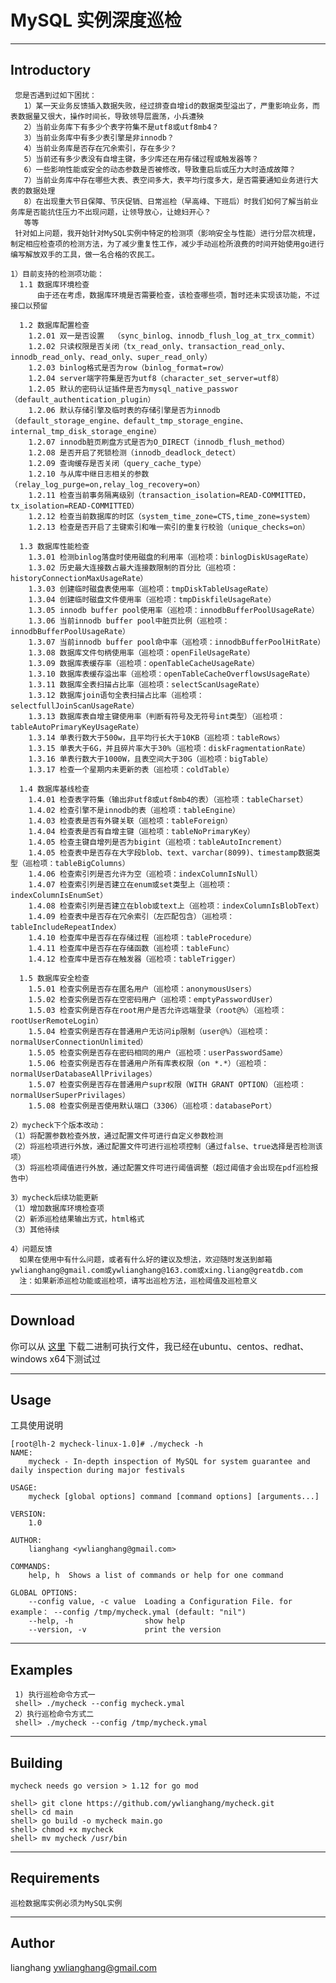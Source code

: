 # MySQL 实例深度巡检 #

----------
##  Introductory ##

     您是否遇到过如下困扰：
       1）某一天业务反馈插入数据失败，经过排查自增id的数据类型溢出了，严重影响业务，而表数据量又很大，操作时间长，导致领导层震荡，小兵遭殃
       2）当前业务库下有多少个表字符集不是utf8或utf8mb4？
       3）当前业务库中有多少表引擎是非innodb？
       4）当前业务库是否存在冗余索引，存在多少？
       5）当前还有多少表没有自增主键，多少库还在用存储过程或触发器等？
       6）一些影响性能或安全的动态参数是否被修改，导致重启后或压力大时造成故障？
       7）当前业务库中存在哪些大表、表空间多大，表平均行度多大，是否需要通知业务进行大表的数据处理
       8）在出现重大节日保障、节庆促销、日常巡检（早高峰、下班后）时我们如何了解当前业务库是否能抗住压力不出现问题，让领导放心，让媳妇开心？
       等等
     针对如上问题，我开始针对MySQL实例中特定的检测项（影响安全与性能）进行分层次梳理，制定相应检查项的检测方法，为了减少重复性工作，减少手动巡检所浪费的时间开始使用go进行编写解放双手的工具，做一名合格的农民工。
    
    1）目前支持的检测项功能：
      1.1 数据库环境检查
          由于还在考虑，数据库环境是否需要检查，该检查哪些项，暂时还未实现该功能，不过接口以预留

      1.2 数据库配置检查
        1.2.01 双一是否设置  （sync_binlog、innodb_flush_log_at_trx_commit）
        1.2.02 只读权限是否关闭（tx_read_only、transaction_read_only、innodb_read_only、read_only、super_read_only）
        1.2.03 binlog格式是否为row（binlog_format=row）
        1.2.04 server端字符集是否为utf8（character_set_server=utf8）
        1.2.05 默认的密码认证插件是否为mysql_native_passwor（default_authentication_plugin）
        1.2.06 默认存储引擎及临时表的存储引擎是否为innodb（default_storage_engine、default_tmp_storage_engine、internal_tmp_disk_storage_engine）
        1.2.07 innodb脏页刷盘方式是否为O_DIRECT（innodb_flush_method）
        1.2.08 是否开启了死锁检测（innodb_deadlock_detect）
        1.2.09 查询缓存是否关闭（query_cache_type）
        1.2.10 与从库中继日志相关的参数（relay_log_purge=on,relay_log_recovery=on）
        1.2.11 检查当前事务隔离级别（transaction_isolation=READ-COMMITTED，tx_isolation=READ-COMMITTED）
        1.2.12 检查当前数据库的时区（system_time_zone=CTS,time_zone=system）
        1.2.13 检查是否开启了主键索引和唯一索引的重复行校验（unique_checks=on）

      1.3 数据库性能检查
        1.3.01 检测binlog落盘时使用磁盘的利用率（巡检项：binlogDiskUsageRate）
        1.3.02 历史最大连接数占最大连接数限制的百分比（巡检项：historyConnectionMaxUsageRate）
        1.3.03 创建临时磁盘表使用率（巡检项：tmpDiskTableUsageRate）
        1.3.04 创建临时磁盘文件使用率（巡检项：tmpDiskfileUsageRate）
        1.3.05 innodb buffer pool使用率（巡检项：innodbBufferPoolUsageRate）
        1.3.06 当前innodb buffer pool中脏页比例（巡检项：innodbBufferPoolUsageRate）
        1.3.07 当前innodb buffer pool命中率（巡检项：innodbBufferPoolHitRate）
        1.3.08 数据库文件句柄使用率（巡检项：openFileUsageRate）
        1.3.09 数据库表缓存率（巡检项：openTableCacheUsageRate）
        1.3.10 数据库表缓存溢出率（巡检项：openTableCacheOverflowsUsageRate）
        1.3.11 数据库全表扫描占比率（巡检项：selectScanUsageRate）
        1.3.12 数据库join语句全表扫描占比率（巡检项：selectfullJoinScanUsageRate）
        1.3.13 数据库表自增主键使用率（判断有符号及无符号int类型）（巡检项：tableAutoPrimaryKeyUsageRate）
        1.3.14 单表行数大于500w，且平均行长大于10KB（巡检项：tableRows）
        1.3.15 单表大于6G，并且碎片率大于30%（巡检项：diskFragmentationRate）
        1.3.16 单表行数大于1000W，且表空间大于30G（巡检项：bigTable）
        1.3.17 检查一个星期内未更新的表（巡检项：coldTable）

      1.4 数据库基线检查
        1.4.01 检查表字符集（输出非utf8或utf8mb4的表）（巡检项：tableCharset）
        1.4.02 检查引擎不是innodb的表（巡检项：tableEngine）
        1.4.03 检查表是否有外键关联（巡检项：tableForeign）
        1.4.04 检查表是否有自增主键（巡检项：tableNoPrimaryKey）
        1.4.05 检查主键自增列是否为bigint（巡检项：tableAutoIncrement）
        1.4.05 检查表中是否存在大字段blob、text、varchar(8099)、timestamp数据类型（巡检项：tableBigColumns）
        1.4.06 检查索引列是否允许为空（巡检项：indexColumnIsNull）
        1.4.07 检查索引列是否建立在enum或set类型上（巡检项：indexColumnIsEnumSet）
        1.4.08 检查索引列是否建立在blob或text上（巡检项：indexColumnIsBlobText）
        1.4.09 检查表中是否存在冗余索引（左匹配包含）（巡检项：tableIncludeRepeatIndex）
        1.4.10 检查库中是否存在存储过程（巡检项：tableProcedure）
        1.4.11 检查库中是否存在存储函数（巡检项：tableFunc）
        1.4.12 检查库中是否存在触发器（巡检项：tableTrigger）

      1.5 数据库安全检查
        1.5.01 检查实例是否存在匿名用户（巡检项：anonymousUsers）
        1.5.02 检查实例是否存在空密码用户（巡检项：emptyPasswordUser）
        1.5.03 检查实例是否存在root用户是否允许远端登录（root@%）（巡检项：rootUserRemoteLogin）
        1.5.04 检查实例是否存在普通用户无访问ip限制（user@%）（巡检项：normalUserConnectionUnlimited）
        1.5.05 检查实例是否存在密码相同的用户（巡检项：userPasswordSame）
        1.5.06 检查实例是否存在普通用户所有库表权限（on *.*）（巡检项：normalUserDatabaseAllPrivilages）
        1.5.07 检查实例是否存在普通用户supr权限（WITH GRANT OPTION）（巡检项：normalUserSuperPrivilages）
        1.5.08 检查实例是否使用默认端口（3306）（巡检项：databasePort）

    2）mycheck下个版本改动：
    （1）将配置参数检查外放，通过配置文件可进行自定义参数检测
    （2）将巡检项进行外放，通过配置文件可进行巡检项控制（通过false、true选择是否检测该项）
    （3）将巡检项阈值进行外放，通过配置文件可进行阈值调整（超过阈值才会出现在pdf巡检报告中）

    3）mycheck后续功能更新
    （1）增加数据库环境检查项
    （2）新添巡检结果输出方式，html格式
    （3）其他待续

    4）问题反馈
      如果在使用中有什么问题，或者有什么好的建议及想法，欢迎随时发送到邮箱ywlianghang@gmail.com或ywlianghang@163.com或xing.liang@greatdb.com
      注：如果新添巡检功能或巡检项，请写出巡检方法，巡检阈值及巡检意义

------

## Download  ##

   你可以从 [这里](https://github.com/ywlianghang/mycheck/releases) 下载二进制可执行文件，我已经在ubuntu、centos、redhat、windows x64下测试过

-----
## Usage  ##

   工具使用说明

    [root@lh-2 mycheck-linux-1.0]# ./mycheck -h
    NAME:
        mycheck - In-depth inspection of MySQL for system guarantee and daily inspection during major festivals

    USAGE:
        mycheck [global options] command [command options] [arguments...]

    VERSION:
        1.0

    AUTHOR:
        lianghang <ywlianghang@gmail.com>

    COMMANDS:
        help, h  Shows a list of commands or help for one command

    GLOBAL OPTIONS:
        --config value, -c value  Loading a Configuration File. for example： --config /tmp/mycheck.ymal (default: "nil")
        --help, -h                show help
        --version, -v             print the version

--------
## Examples ##

     1) 执行巡检命令方式一
     shell> ./mycheck --config mycheck.ymal
     2）执行巡检命令方式二
     shell> ./mycheck --config /tmp/mycheck.ymal
    
-------
## Building ##

    mycheck needs go version > 1.12 for go mod

    shell> git clone https://github.com/ywlianghang/mycheck.git
    shell> cd main
    shell> go build -o mycheck main.go
    shell> chmod +x mycheck
    shell> mv mycheck /usr/bin

-----
## Requirements ##

    巡检数据库实例必须为MySQL实例

-----
## Author ##

lianghang  ywlianghang@gmail.com
